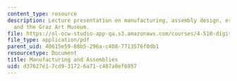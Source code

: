 ```yaml
---
content_type: resource
description: Lecture presentation on manufacturing, assembly design, errors in fabrication,
  and the Graz Art Museum.
file: https://ol-ocw-studio-app-qa.s3.amazonaws.com/courses/4-510-digital-design-fabrication-fall-2008/d37627e17cd931726a71c487a8ef6957_lec4_1.pdf
file_type: application/pdf
parent_uid: 40615e59-88b5-296a-c408-7713576f0db1
resourcetype: Document
title: Manufacturing and Assemblies
uid: d37627e1-7cd9-3172-6a71-c487a8ef6957
---
```

